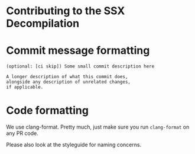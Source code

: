 # Contributing to the SSX Decompilation

# Commit message formatting

```
(optional: [ci skip]) Some small commit description here

A longer description of what this commit does,
alongside any description of unrelated changes,
if applicable.
```

# Code formatting

We use clang-format. Pretty much, just make sure you run `clang-format` on any PR code.

Please also look at the styleguide for naming concerns.

